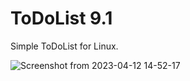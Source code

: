 # ToDoList 9.1
Simple ToDoList for Linux.

![Screenshot from 2023-04-12 14-52-17](https://user-images.githubusercontent.com/52569279/231490386-22661dd5-8250-402c-bd27-4847a39be54b.png)
